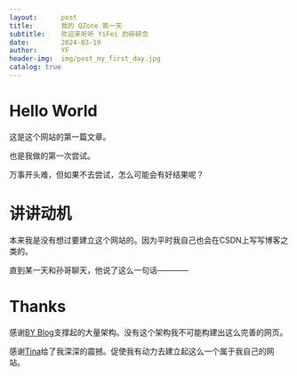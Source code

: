 ```yaml
---
layout:      post
title:       我的 QZone 第一天
subtitle:    欢迎来听听 YiFei 的碎碎念
date:        2024-03-19
author:      YF
header-img:  img/post_my_first_day.jpg
catalog: true
---
```


# Hello World

这是这个网站的第一篇文章。 

也是我做的第一次尝试。 

万事开头难，但如果不去尝试，怎么可能会有好结果呢？

# 讲讲动机

本来我是没有想过要建立这个网站的。因为平时我自己也会在CSDN上写写博客之类的。 

直到某一天和孙哥聊天，他说了这么一句话————



# Thanks

感谢[BY Blog](https://qiubaiying.github.io/)支撑起的大量架构。没有这个架构我不可能构建出这么完善的网页。 

感谢[Tina](https://tingliangzhang.github.io/#)给了我深深的震撼。促使我有动力去建立起这么一个属于我自己的网站。